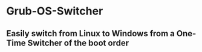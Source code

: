 # Grub-OS-Switcher

## Easily switch from Linux to Windows from a One-Time Switcher of the boot order
